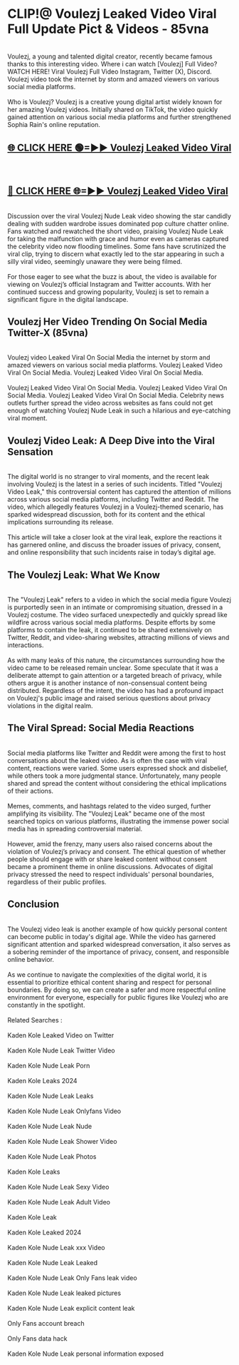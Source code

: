 # CLIP!@ Voulezj Leaked Video Viral Full Update Pict & Videos - 85vna
<br>
Voulezj, a young and talented digital creator, recently became famous thanks to this interesting video. Where i can watch [Voulezj] Full Video? WATCH HERE! Viral Voulezj Full Video Instagram, Twitter (X), Discord. Voulezj video took the internet by storm and amazed viewers on various social media platforms.
<br><br>
Who is Voulezj? Voulezj is a creative young digital artist widely known for her amazing Voulezj videos. Initially shared on TikTok, the video quickly gained attention on various social media platforms and further strengthened Sophia Rain's online reputation.
<br>
<h2><a href="https://bestclip.site?title=Voulezj">🌐 CLICK HERE 🟢=►► Voulezj Leaked Video Viral</a></h2>
<br>
<h2><a href="https://bestclip.site?title=Voulezj">🔴 CLICK HERE 🌐=►► Voulezj Leaked Video Viral</a></h2>
<br>
Discussion over the viral Voulezj Nude Leak video showing the star candidly dealing with sudden wardrobe issues dominated pop culture chatter online. Fans watched and rewatched the short video, praising Voulezj Nude Leak for taking the malfunction with grace and humor even as cameras captured the celebrity video now flooding timelines. Some fans have scrutinized the viral clip, trying to discern what exactly led to the star appearing in such a silly viral video, seemingly unaware they were being filmed.
<br><br>
For those eager to see what the buzz is about, the video is available for viewing on Voulezj’s official Instagram and Twitter accounts. With her continued success and growing popularity, Voulezj is set to remain a significant figure in the digital landscape.
<br>
<h2>Voulezj Her Video Trending On Social Media Twitter-X (85vna)</h2>
<br>
Voulezj video Leaked Viral On Social Media the internet by storm and amazed viewers on various social media platforms. Voulezj Leaked Video Viral On Social Media. Voulezj Leaked Video Viral On Social Media.
<br><br>
Voulezj Leaked Video Viral On Social Media. Voulezj Leaked Video Viral On Social Media. Voulezj Leaked Video Viral On Social Media. Celebrity news outlets further spread the video across websites as fans could not get enough of watching Voulezj Nude Leak in such a hilarious and eye-catching viral moment.
<br>
<h2>Voulezj Video Leak: A Deep Dive into the Viral Sensation</h2>
<br>
The digital world is no stranger to viral moments, and the recent leak involving Voulezj is the latest in a series of such incidents. Titled "Voulezj Video Leak," this controversial content has captured the attention of millions across various social media platforms, including Twitter and Reddit. The video, which allegedly features Voulezj in a Voulezj-themed scenario, has sparked widespread discussion, both for its content and the ethical implications surrounding its release.
<br><br>
This article will take a closer look at the viral leak, explore the reactions it has garnered online, and discuss the broader issues of privacy, consent, and online responsibility that such incidents raise in today’s digital age.
<br>
<h2>The Voulezj Leak: What We Know</h2>
<br>
The "Voulezj Leak" refers to a video in which the social media figure Voulezj is purportedly seen in an intimate or compromising situation, dressed in a Voulezj costume. The video surfaced unexpectedly and quickly spread like wildfire across various social media platforms. Despite efforts by some platforms to contain the leak, it continued to be shared extensively on Twitter, Reddit, and video-sharing websites, attracting millions of views and interactions.
<br><br>
As with many leaks of this nature, the circumstances surrounding how the video came to be released remain unclear. Some speculate that it was a deliberate attempt to gain attention or a targeted breach of privacy, while others argue it is another instance of non-consensual content being distributed. Regardless of the intent, the video has had a profound impact on Voulezj's public image and raised serious questions about privacy violations in the digital realm.
<br>
<h2>The Viral Spread: Social Media Reactions</h2>
<br>
Social media platforms like Twitter and Reddit were among the first to host conversations about the leaked video. As is often the case with viral content, reactions were varied. Some users expressed shock and disbelief, while others took a more judgmental stance. Unfortunately, many people shared and spread the content without considering the ethical implications of their actions.
<br><br>
Memes, comments, and hashtags related to the video surged, further amplifying its visibility. The "Voulezj Leak" became one of the most searched topics on various platforms, illustrating the immense power social media has in spreading controversial material.
<br><br>
However, amid the frenzy, many users also raised concerns about the violation of Voulezj’s privacy and consent. The ethical question of whether people should engage with or share leaked content without consent became a prominent theme in online discussions. Advocates of digital privacy stressed the need to respect individuals' personal boundaries, regardless of their public profiles.
<br>
<h2>Conclusion</h2>
<br>
The Voulezj video leak is another example of how quickly personal content can become public in today's digital age. While the video has garnered significant attention and sparked widespread conversation, it also serves as a sobering reminder of the importance of privacy, consent, and responsible online behavior.
<br><br>
As we continue to navigate the complexities of the digital world, it is essential to prioritize ethical content sharing and respect for personal boundaries. By doing so, we can create a safer and more respectful online environment for everyone, especially for public figures like Voulezj who are constantly in the spotlight.
<br><br>
Related Searches :
<br><br>
Kaden Kole Leaked Video on Twitter
<br><br>
Kaden Kole Nude Leak Twitter Video
<br><br>
Kaden Kole Nude Leak Porn
<br><br>
Kaden Kole Leaks 2024
<br><br>
Kaden Kole Nude Leak Leaks
<br><br>
Kaden Kole Nude Leak Onlyfans Video
<br><br>
Kaden Kole Nude Leak Nude
<br><br>
Kaden Kole Nude Leak Shower Video
<br><br>
Kaden Kole Nude Leak Photos
<br><br>
Kaden Kole Leaks
<br><br>
Kaden Kole Nude Leak Sexy Video
<br><br>
Kaden Kole Nude Leak Adult Video
<br><br>
Kaden Kole Leak
<br><br>
Kaden Kole Leaked 2024
<br><br>
Kaden Kole Nude Leak xxx Video
<br><br>
Kaden Kole Nude Leak Leaked
<br><br>
Kaden Kole Nude Leak Only Fans leak video
<br><br>
Kaden Kole Nude Leak leaked pictures
<br><br>
Kaden Kole Nude Leak explicit content leak
<br><br>
Only Fans account breach
<br><br>
Only Fans data hack
<br><br>
Kaden Kole Nude Leak personal information exposed